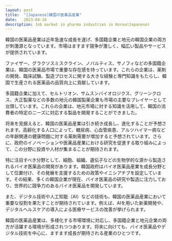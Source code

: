```yaml
---
layout: post
title:  "[Japanese]韓国の医薬品産業"
date:   2023-04-16
description: Job market in pharma industries in Korea(Japanese)
---
```


韓国の医薬品産業は近年急速な成長を遂げ、多国籍企業と地元の韓国企業の両方が刺激源となっています。市場はますます競争が激しく、幅広い製品やサービスが提供されています。

ファイザー、グラクソスミスクライン、ノバルティス、サノフィなどの多国籍企業は、韓国の医薬品市場で重要な存在感を持っています。これらの企業は、薬剤の開発、臨床試験、製造プロセスに関する大きな経験と専門知識をもたらし、韓国で生産される医薬品の品質向上に貢献しています。

多国籍企業に加えて、セルトリオン、サムスンバイオロジクス、グリーンクロス、大正製薬などの多数の地元の韓国製薬企業も市場の主要なプレイヤーとして台頭しています。これらの企業は、地元市場に対する知識を活用して、韓国の消費者の特定のニーズに対応する製品を開発することができました。

将来を見据えると、韓国の医薬品産業は引き続き成長し、進化することが予想されます。高齢化する人口によって、糖尿病、心血管疾患、アルツハイマー病などの年齢関連の健康問題に対する薬剤需要が増加すると予想されています。さらに、政府のイノベーションや医薬品産業における研究を促進する取り組みによって、この分野に投資や人材が集まることが期待されます。

特に注目すべき分野として、細胞、組織、遺伝子などの生物学的な源から製造されるバイオ医薬品の開発があります。韓国政府はバイオ医薬品産業を成長分野として位置付け、その発展を支援するための政策やイニシアチブを設定しています。その結果、多くの韓国企業が現在、バイオ医薬品の研究や製造に注力しており、世界的に競争力のあるバイオ医薬品を開発しています。

また、デジタル技術や人工知能（AI）などの技術も、韓国の医薬品産業において重要な役割を果たすことが期待されています。例えば、AIを用いた新薬開発や、デジタルヘルスケアの導入による医療サービスの改善が挙げられます。

韓国の医薬品産業は、多様化する市場環境に対応し、多国籍企業と地元企業の両方が活躍する環境が形成されつつあります。将来に向けても、バイオ医薬品やデジタル技術を中心に、ますます成長が期待される産業のひとつです。